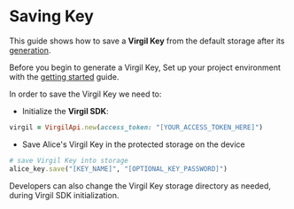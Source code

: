 # Saving Key

This guide shows how to save a **Virgil Key** from the default storage after its [generation](/docs/guides/virgil-key/generating-key.md).

Before you begin to generate a Virgil Key, Set up your project environment with the [getting started](/docs/guides/configuration/client-configuration.md) guide.

In order to save the Virgil Key we need to:

- Initialize the **Virgil SDK**:

```ruby
virgil = VirgilApi.new(access_token: "[YOUR_ACCESS_TOKEN_HERE]")
```

- Save Alice's Virgil Key in the protected storage on the device

```ruby
# save Virgil Key into storage
alice_key.save("[KEY_NAME]", "[OPTIONAL_KEY_PASSWORD]")
```

Developers can also change the Virgil Key storage directory as needed, during Virgil SDK initialization.
